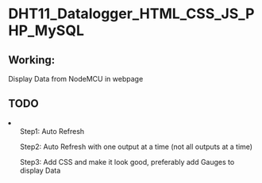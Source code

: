 # DHT11_Datalogger_HTML_CSS_JS_PHP_MySQL

## Working:
Display Data from NodeMCU in webpage

## TODO
<li>
 <ol>Step1: Auto Refresh</ol>
 <ol>Step2: Auto Refresh with one output at a time (not all outputs at a time)</ol>
 <ol>Step3: Add CSS and make it look good, preferably add Gauges to display Data</ol>
</li>
 
